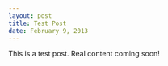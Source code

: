 ```yaml
---
layout: post
title: Test Post
date: February 9, 2013
---
```



This is a test post. Real content coming soon!
